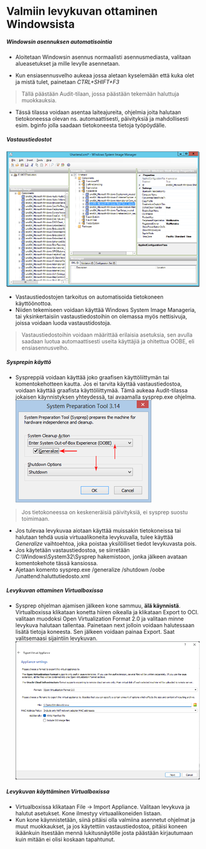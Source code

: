 
 # Valmiin levykuvan ottaminen Windowsista
 ##### Windowsin asennuksen automatisointia

-  Aloitetaan Windowsin asennus normaalisti asennusmediasta, valitaan alueasetukset ja mille levylle asennetaan.
 
- Kun ensiasennusvelho aukeaa jossa aletaan kyselemään että kuka olet ja mistä tulet, painetaan *CTRL+SHIFT+F3*
 >Tällä päästään Audit-tilaan, jossa päästään tekemään haluttuja muokkauksia.
 
- Tässä tilassa voidaan asentaa laiteajureita, ohjelmia joita halutaan tietokoneessa olevan ns. automaattisesti, päivityksiä ja mahdollisesti esim. bginfo jolla saadaan tietokoneesta tietoja työpöydälle.

##### Vastaustiedostot
![WSIM Editori](wsim.png "WSIM Editori")
- Vastaustiedostojen tarkoitus on automatisoida tietokoneen käyttöönottoa.
- Niiden tekemiseen voidaan käyttää Windows System Image Manageria, tai yksinkertaisiin vastaustiedostoihin on olemassa myös nettisivuja, joissa voidaan luoda vastaustidostoja.
> Vastaustiedostoihin voidaan määrittää erilaisia asetuksia, sen avulla saadaan luotua automaattisesti useita käyttäjiä ja ohitettua OOBE, eli ensiasennusvelho.

##### Sysprepin käyttö


- Syspreppiä voidaan käyttää joko graafisen käyttöliittymän tai komentokehotteen kautta. Jos ei tarvita käyttää vastaustiedostoa, voidaan käyttää graafista käyttöliittymää. Tämä aukeaa Audit-tilassa jokaisen käynnistyksen yhteydessä, tai avaamalla sysprep.exe ohjelma.
![sysprep](sysprep.png "Sysprepin GUI")
> Jos tietokoneessa on keskeneräisiä päivityksiä, ei sysprep suostu toimimaan.
- Jos tulevaa levykuvaa aiotaan käyttää muissakin tietokoneissa tai halutaan tehdä uusia virtuaalikoneita levykuvalla, tulee käyttää _Generalize_ vaihtoehtoa, joka poistaa yksilölliset tiedot levykuvasta pois.
- Jos käytetään vastaustiedostoa, se siirretään C:\Windows\System32\Sysprep hakemistoon, jonka jälkeen avataan komentokehote tässä kansiossa.
- Ajetaan komento sysprep.exe /generalize /shutdown /oobe /unattend:haluttutiedosto.xml

##### Levykuvan ottaminen Virtualboxissa

- Sysprep ohjelman ajamisen jälkeen kone sammuu, **älä käynnistä**. Virtualboxissa klikataan konetta hiiren oikealla ja klikataan Export to OCI. valitaan muodoksi Open Virtualization Format 2.0 ja valitaan minne levykuva halutaan tallentaa. Painetaan next jolloin voidaan halutessaan lisätä tietoja koneesta. Sen jälkeen voidaan painaa Export. Saat valitsemaasi sijaintiin levykuvan.
![Levykuva virtualboxissa](virtualbox1.png "Virtualboxin levykuvan ottaminen")

##### Levykuvan käyttäminen Virtualboxissa

- Virtualboxissa klikataan File -> Import Appliance. Valitaan levykuva ja halutut asetukset. Kone ilmestyy virtuaalikoneiden listaan.
- Kun kone käynnistetään, siinä pitäisi olla valmiina asennetut ohjelmat ja muut muokkaukset, ja jos käytettiin vastaustiedostoa, pitäisi koneen ikäänkuin itsestään mennä lukitusnäytölle josta päästään kirjautumaan kuin mitään ei olisi koskaan tapahtunut.
 
